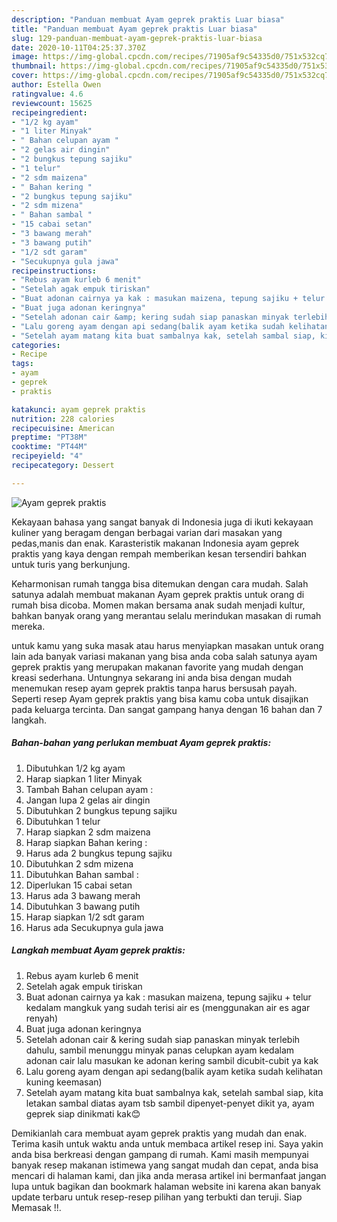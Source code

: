 ```yaml
---
description: "Panduan membuat Ayam geprek praktis Luar biasa"
title: "Panduan membuat Ayam geprek praktis Luar biasa"
slug: 129-panduan-membuat-ayam-geprek-praktis-luar-biasa
date: 2020-10-11T04:25:37.370Z
image: https://img-global.cpcdn.com/recipes/71905af9c54335d0/751x532cq70/ayam-geprek-praktis-foto-resep-utama.jpg
thumbnail: https://img-global.cpcdn.com/recipes/71905af9c54335d0/751x532cq70/ayam-geprek-praktis-foto-resep-utama.jpg
cover: https://img-global.cpcdn.com/recipes/71905af9c54335d0/751x532cq70/ayam-geprek-praktis-foto-resep-utama.jpg
author: Estella Owen
ratingvalue: 4.6
reviewcount: 15625
recipeingredient:
- "1/2 kg ayam"
- "1 liter Minyak"
- " Bahan celupan ayam "
- "2 gelas air dingin"
- "2 bungkus tepung sajiku"
- "1 telur"
- "2 sdm maizena"
- " Bahan kering "
- "2 bungkus tepung sajiku"
- "2 sdm mizena"
- " Bahan sambal "
- "15 cabai setan"
- "3 bawang merah"
- "3 bawang putih"
- "1/2 sdt garam"
- "Secukupnya gula jawa"
recipeinstructions:
- "Rebus ayam kurleb 6 menit"
- "Setelah agak empuk tiriskan"
- "Buat adonan cairnya ya kak : masukan maizena, tepung sajiku + telur kedalam mangkuk yang sudah terisi air es (menggunakan air es agar renyah)"
- "Buat juga adonan keringnya"
- "Setelah adonan cair &amp; kering sudah siap panaskan minyak terlebih dahulu, sambil menunggu minyak panas celupkan ayam kedalam adonan cair lalu masukan ke adonan kering sambil dicubit-cubit ya kak"
- "Lalu goreng ayam dengan api sedang(balik ayam ketika sudah kelihatan kuning keemasan)"
- "Setelah ayam matang kita buat sambalnya kak, setelah sambal siap, kita letakan sambal diatas ayam tsb sambil dipenyet-penyet dikit ya, ayam geprek siap dinikmati kak😊"
categories:
- Recipe
tags:
- ayam
- geprek
- praktis

katakunci: ayam geprek praktis 
nutrition: 228 calories
recipecuisine: American
preptime: "PT38M"
cooktime: "PT44M"
recipeyield: "4"
recipecategory: Dessert

---
```



![Ayam geprek praktis](https://img-global.cpcdn.com/recipes/71905af9c54335d0/751x532cq70/ayam-geprek-praktis-foto-resep-utama.jpg)

Kekayaan bahasa yang sangat banyak di Indonesia juga di ikuti kekayaan kuliner yang beragam dengan berbagai varian dari masakan yang pedas,manis dan enak. Karasteristik makanan Indonesia ayam geprek praktis yang kaya dengan rempah memberikan kesan tersendiri bahkan untuk turis yang berkunjung.


Keharmonisan rumah tangga bisa ditemukan dengan cara mudah. Salah satunya adalah membuat makanan Ayam geprek praktis untuk orang di rumah bisa dicoba. Momen makan bersama anak sudah menjadi kultur, bahkan banyak orang yang merantau selalu merindukan masakan di rumah mereka.



untuk kamu yang suka masak atau harus menyiapkan masakan untuk orang lain ada banyak variasi makanan yang bisa anda coba salah satunya ayam geprek praktis yang merupakan makanan favorite yang mudah dengan kreasi sederhana. Untungnya sekarang ini anda bisa dengan mudah menemukan resep ayam geprek praktis tanpa harus bersusah payah.
Seperti resep Ayam geprek praktis yang bisa kamu coba untuk disajikan pada keluarga tercinta. Dan sangat gampang hanya dengan 16 bahan dan 7 langkah.


<!--inarticleads1-->

##### Bahan-bahan yang perlukan membuat Ayam geprek praktis:

1. Dibutuhkan 1/2 kg ayam
1. Harap siapkan 1 liter Minyak
1. Tambah  Bahan celupan ayam :
1. Jangan lupa 2 gelas air dingin
1. Dibutuhkan 2 bungkus tepung sajiku
1. Dibutuhkan 1 telur
1. Harap siapkan 2 sdm maizena
1. Harap siapkan  Bahan kering :
1. Harus ada 2 bungkus tepung sajiku
1. Dibutuhkan 2 sdm mizena
1. Dibutuhkan  Bahan sambal :
1. Diperlukan 15 cabai setan
1. Harus ada 3 bawang merah
1. Dibutuhkan 3 bawang putih
1. Harap siapkan 1/2 sdt garam
1. Harus ada Secukupnya gula jawa




<!--inarticleads2-->

##### Langkah membuat  Ayam geprek praktis:

1. Rebus ayam kurleb 6 menit
1. Setelah agak empuk tiriskan
1. Buat adonan cairnya ya kak : masukan maizena, tepung sajiku + telur kedalam mangkuk yang sudah terisi air es (menggunakan air es agar renyah)
1. Buat juga adonan keringnya
1. Setelah adonan cair &amp; kering sudah siap panaskan minyak terlebih dahulu, sambil menunggu minyak panas celupkan ayam kedalam adonan cair lalu masukan ke adonan kering sambil dicubit-cubit ya kak
1. Lalu goreng ayam dengan api sedang(balik ayam ketika sudah kelihatan kuning keemasan)
1. Setelah ayam matang kita buat sambalnya kak, setelah sambal siap, kita letakan sambal diatas ayam tsb sambil dipenyet-penyet dikit ya, ayam geprek siap dinikmati kak😊




Demikianlah cara membuat ayam geprek praktis yang mudah dan enak. Terima kasih untuk waktu anda untuk membaca artikel resep ini. Saya yakin anda bisa berkreasi dengan gampang di rumah. Kami masih mempunyai banyak resep makanan istimewa yang sangat mudah dan cepat, anda bisa mencari di halaman kami, dan jika anda merasa artikel ini bermanfaat jangan lupa untuk bagikan dan bookmark halaman website ini karena akan banyak update terbaru untuk resep-resep pilihan yang terbukti dan teruji. Siap Memasak !!. 
